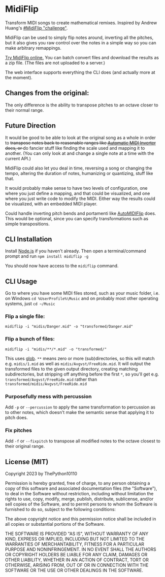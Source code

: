 # MidiFlip

Transform MIDI songs to create mathematical remixes.
Inspired by Andrew Huang's [#MidiFlip "challenge"](https://youtu.be/4IAZY7JdSHU).

MidiFlip can be used to simply flip notes around,
inverting all the pitches,
but it also gives you raw control over the notes in a simple way so you can make arbitrary remappings.

[Try MidiFlip online.](https://thepython10110.github.io/midiflip/)
You can batch convert files and download the results as a zip file.
(The files are not uploaded to a server.)

The web interface supports everything the CLI does (and actually more at the moment).

## Changes from the original:
The only difference is the ability to transpose pitches to an octave closer to their normal range.

## Future Direction

It would be good to be able to look at the original song as a whole in order to
<del>transpose notes back to reasonable ranges like [Automatic MIDI Inverter](https://midi-inverter.herokuapp.com/) does,
or </del>do fancier stuff like finding the scale used and mapping it to another.
(You can only look at and change a single note at a time with the current API.)

MidiFlip could also let you deal in time,
reversing a song or changing the tempo,
altering the duration of notes,
humanizing or quantizing,
stuff like that.

It would probably make sense to have two levels of configuration,
one where you just define a mapping,
and that could be visualized,
and one where you just write code to modify the MIDI.
Either way the results could be visualized, with an embedded MIDI player.

Could handle inverting pitch bends and portamenti like [AutoMIDIFlip](http://automidiflip.com/) does.
This would be optional, since you can specify transformations such as simple transpositions.


## CLI Installation

Install [Node.js](https://nodejs.org/) if you haven't already.
Then open a terminal/command prompt and run `npm install midiflip -g`

You should now have access to the `midiflip` command.


## CLI Usage

Go to where you have some MIDI files stored,
such as your music folder,
i.e. on Windows
`cd %UserProfile%\Music`
and on probably most other operating systems, just
`cd ~/Music`

### Flip a single file:
`midiflip -i "midis/Danger.mid" -o "transformed/Danger.mid"`

### Flip a bunch of files:
`midiflip -i "midis/**/*.mid" -o "transformed/"`

This uses [glob](https://www.npmjs.com/package/glob).
`**` means zero or more (sub)directories,
so this will match e.g. `midis/1.mid` as well as `midis/Avgvst/FreeRide.mid`.
It will output the transformed files to the given output directory,
creating matching subdirectories,
but stripping off anything before the first `*`,
so you'll get e.g. `transformed/Avgvst/FreeRide.mid`
rather than `transformed/midis/Avgvst/FreeRide.mid`


### Purposefully mess with percussion

Add `-p` or `--percussion` to apply the same transformation to percussion as to other notes,
which doesn't make the semantic sense that applying it to pitch does.

### Fix pitches

Add `-f` or `--fixpitch` to transpose all modified notes to the octave closest to their original
range.

## License (MIT)

Copyright 2023 by ThePython10110

Permission is hereby granted, free of charge, to any person obtaining a copy of this software and associated documentation files (the "Software"), to deal in the Software without restriction, including without limitation the rights to use, copy, modify, merge, publish, distribute, sublicense, and/or sell copies of the Software, and to permit persons to whom the Software is furnished to do so, subject to the following conditions:

The above copyright notice and this permission notice shall be included in all copies or substantial portions of the Software.

THE SOFTWARE IS PROVIDED "AS IS", WITHOUT WARRANTY OF ANY KIND, EXPRESS OR IMPLIED, INCLUDING BUT NOT LIMITED TO THE WARRANTIES OF MERCHANTABILITY, FITNESS FOR A PARTICULAR PURPOSE AND NONINFRINGEMENT. IN NO EVENT SHALL THE AUTHORS OR COPYRIGHT HOLDERS BE LIABLE FOR ANY CLAIM, DAMAGES OR OTHER LIABILITY, WHETHER IN AN ACTION OF CONTRACT, TORT OR OTHERWISE, ARISING FROM, OUT OF OR IN CONNECTION WITH THE SOFTWARE OR THE USE OR OTHER DEALINGS IN THE SOFTWARE.

